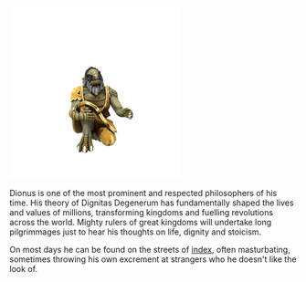 ![](../../_assets/people/draceans/Dionus.png)

Dionus is one of the most prominent and respected philosophers of his time. His theory of Dignitas Degenerum has fundamentally shaped the lives and values of millions, transforming kingdoms and fuelling revolutions across the world. Mighty rulers of great kingdoms will undertake long pilgrimmages just to hear his thoughts on life, dignity and stoicism.

On most days he can be found on the streets of [index](../../Locations/Drace/index.md), often masturbating, sometimes throwing his own excrement at strangers who he doesn't like the look of.